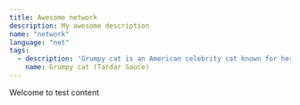 ```yaml
---
title: Awesome network
description: My awesome description
name: "network"
language: "net"
tags:
  - description: 'Grumpy cat is an American celebrity cat known for her grumpy appearance.'
    name: Grumpy cat (Tardar Sauce)
---
```


Welcome to test content
